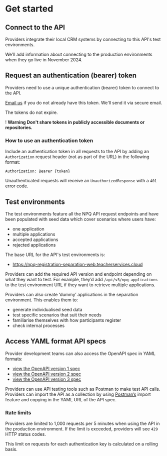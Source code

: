 # Get started

## Connect to the API

Providers integrate their local CRM systems by connecting to this API's test environments. 

We'll add information about connecting to the production environments when they go live in November 2024.

## Request an authentication (bearer) token

Providers need to use a unique authentication (bearer) token to connect to the API. 

<a href="continuing-professional-development@digital.education.gov.uk">Email us</a> if you do not already have this token. We'll send it via secure email. 

The tokens do not expire. 

<div class="govuk-warning-text">
  <span class="govuk-warning-text__icon" aria-hidden="true">!</span>
  <strong class="govuk-warning-text__text">
    <span class="govuk-visually-hidden">Warning</span>
    Don't share tokens in publicly accessible documents or repositories.
  </strong>
</div>

### How to use an authentication token 

Include an authentication token in all requests to the API by adding an `Authorization` request header (not as part of the URL) in the following format: 

<pre class="highlight plaintext" tabindex="0"><code>Authorization: Bearer {token}
</code></pre>

Unauthenticated requests will receive an <code>UnauthorizedResponse</code> with a <code>401</code> error code.

## Test environments 

The test environments feature all the NPQ API request endpoints and have been populated with seed data which cover scenarios where users have: 

* one application 
* multiple applications 
* accepted applications 
* rejected applications  

The base URL for the API's test environments is:

* <a href="https://npq-registration-separation-web.teacherservices.cloud">https://npq-registration-separation-web.teacherservices.cloud</a>

Providers can add the required API version and endpoint depending on what they want to test. For example, they’d add <code>/api/v3/npq-applications</code> to the test environment URL if they want to retrieve multiple applications. 

Providers can also create ‘dummy’ applications in the separation environment. This enables them to: 

* generate individualised seed data 
* test specific scenarios that suit their needs 
* familiarise themselves with how participants register 
* check internal processes 

## Access YAML format API specs 

Provider development teams can also access the OpenAPI spec in YAML formats: 

* <a href="https://npq-registration-separation-web.teacherservices.cloud/api/docs/v1/swagger.yaml">view the OpenAPI version 1 spec</a>
* <a href="https://npq-registration-separation-web.teacherservices.cloud/api/docs/v2/swagger.yaml">view the OpenAPI version 2 spec</a>
* <a href="https://npq-registration-separation-web.teacherservices.cloud/api/docs/v3/swagger.yaml">view the OpenAPI version 3 spec</a>

Providers can use API testing tools such as Postman to make test API calls. Providers can import the API as a collection by using <a href="https://www.postman.com/">Postman’s</a> import feature and copying in the YAML URL of the API spec. 

### Rate limits

Providers are limited to 1,000 requests per 5 minutes when using the API in the production environment. If the limit is exceeded, providers will see `429` HTTP status codes. 
 
This limit on requests for each authentication key is calculated on a rolling basis. 